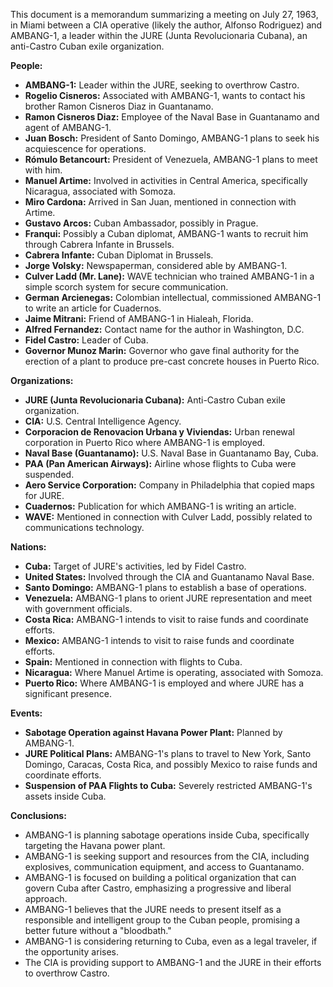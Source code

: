 This document is a memorandum summarizing a meeting on July 27, 1963, in Miami between a CIA operative (likely the author, Alfonso Rodriguez) and AMBANG-1, a leader within the JURE (Junta Revolucionaria Cubana), an anti-Castro Cuban exile organization.

**People:**

*   **AMBANG-1:** Leader within the JURE, seeking to overthrow Castro.
*   **Rogelio Cisneros:** Associated with AMBANG-1, wants to contact his brother Ramon Cisneros Diaz in Guantanamo.
*   **Ramon Cisneros Diaz:** Employee of the Naval Base in Guantanamo and agent of AMBANG-1.
*   **Juan Bosch:** President of Santo Domingo, AMBANG-1 plans to seek his acquiescence for operations.
*   **Rómulo Betancourt:** President of Venezuela, AMBANG-1 plans to meet with him.
*   **Manuel Artime:** Involved in activities in Central America, specifically Nicaragua, associated with Somoza.
*   **Miro Cardona:** Arrived in San Juan, mentioned in connection with Artime.
*   **Gustavo Arcos:** Cuban Ambassador, possibly in Prague.
*   **Franqui:** Possibly a Cuban diplomat, AMBANG-1 wants to recruit him through Cabrera Infante in Brussels.
*   **Cabrera Infante:** Cuban Diplomat in Brussels.
*   **Jorge Volsky:** Newspaperman, considered able by AMBANG-1.
*   **Culver Ladd (Mr. Lane):** WAVE technician who trained AMBANG-1 in a simple scorch system for secure communication.
*   **German Arcienegas:** Colombian intellectual, commissioned AMBANG-1 to write an article for Cuadernos.
*   **Jaime Mitrani:** Friend of AMBANG-1 in Hialeah, Florida.
*   **Alfred Fernandez:** Contact name for the author in Washington, D.C.
*   **Fidel Castro:** Leader of Cuba.
*   **Governor Munoz Marin:** Governor who gave final authority for the erection of a plant to produce pre-cast concrete houses in Puerto Rico.

**Organizations:**

*   **JURE (Junta Revolucionaria Cubana):** Anti-Castro Cuban exile organization.
*   **CIA:** U.S. Central Intelligence Agency.
*   **Corporacion de Renovacion Urbana y Viviendas:** Urban renewal corporation in Puerto Rico where AMBANG-1 is employed.
*   **Naval Base (Guantanamo):** U.S. Naval Base in Guantanamo Bay, Cuba.
*   **PAA (Pan American Airways):** Airline whose flights to Cuba were suspended.
*   **Aero Service Corporation:** Company in Philadelphia that copied maps for JURE.
*   **Cuadernos:** Publication for which AMBANG-1 is writing an article.
*   **WAVE:** Mentioned in connection with Culver Ladd, possibly related to communications technology.

**Nations:**

*   **Cuba:** Target of JURE's activities, led by Fidel Castro.
*   **United States:** Involved through the CIA and Guantanamo Naval Base.
*   **Santo Domingo:** AMBANG-1 plans to establish a base of operations.
*   **Venezuela:** AMBANG-1 plans to orient JURE representation and meet with government officials.
*   **Costa Rica:** AMBANG-1 intends to visit to raise funds and coordinate efforts.
*   **Mexico:** AMBANG-1 intends to visit to raise funds and coordinate efforts.
*   **Spain:** Mentioned in connection with flights to Cuba.
*   **Nicaragua:** Where Manuel Artime is operating, associated with Somoza.
*   **Puerto Rico:** Where AMBANG-1 is employed and where JURE has a significant presence.

**Events:**

*   **Sabotage Operation against Havana Power Plant:** Planned by AMBANG-1.
*   **JURE Political Plans:** AMBANG-1's plans to travel to New York, Santo Domingo, Caracas, Costa Rica, and possibly Mexico to raise funds and coordinate efforts.
*   **Suspension of PAA Flights to Cuba:** Severely restricted AMBANG-1's assets inside Cuba.

**Conclusions:**

*   AMBANG-1 is planning sabotage operations inside Cuba, specifically targeting the Havana power plant.
*   AMBANG-1 is seeking support and resources from the CIA, including explosives, communication equipment, and access to Guantanamo.
*   AMBANG-1 is focused on building a political organization that can govern Cuba after Castro, emphasizing a progressive and liberal approach.
*   AMBANG-1 believes that the JURE needs to present itself as a responsible and intelligent group to the Cuban people, promising a better future without a "bloodbath."
*   AMBANG-1 is considering returning to Cuba, even as a legal traveler, if the opportunity arises.
*   The CIA is providing support to AMBANG-1 and the JURE in their efforts to overthrow Castro.
